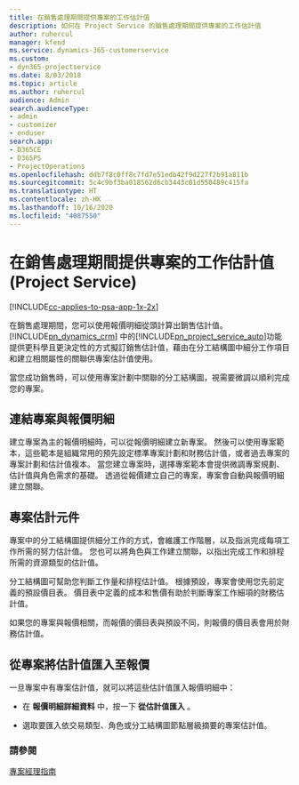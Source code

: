 ```yaml
---
title: 在銷售處理期間提供專案的工作估計值
description: 如何在 Project Service 的銷售處理期間提供專案的工作估計值
author: ruhercul
manager: kfend
ms.service: dynamics-365-customerservice
ms.custom:
- dyn365-projectservice
ms.date: 8/03/2018
ms.topic: article
ms.author: ruhercul
audience: Admin
search.audienceType:
- admin
- customizer
- enduser
search.app:
- D365CE
- D365PS
- ProjectOperations
ms.openlocfilehash: ddb7f8c0ff8c7fd7e51edb42f9d227f2b91a811b
ms.sourcegitcommit: 5c4c9bf3ba018562d6cb3443c01d550489c415fa
ms.translationtype: HT
ms.contentlocale: zh-HK
ms.lasthandoff: 10/16/2020
ms.locfileid: "4087550"
---
```

# <a name="provide-work-estimates-for-a-project-during-the-sales-process-project-service"></a>在銷售處理期間提供專案的工作估計值 (Project Service)

[!INCLUDE[cc-applies-to-psa-app-1x-2x](../includes/cc-applies-to-psa-app-1x-2x.md)]

在銷售處理期間，您可以使用報價明細從頭計算出銷售估計值。 [!INCLUDE[pn_dynamics_crm](../includes/pn-dynamics-crm.md)] 中的[!INCLUDE[pn_project_service_auto](../includes/pn-project-service-auto.md)]功能提供更科學且更決定性的方式擬訂銷售估計值，藉由在分工結構圖中細分工作項目和建立相關屬性的關聯供專案估計值使用。  
  
 當您成功銷售時，可以使用專案計劃中關聯的分工結構圖，視需要微調以順利完成您的專案。  
  
## <a name="link-a-project-to-a-quote-line"></a>連結專案與報價明細  
 建立專案為主的報價明細時，可以從報價明細建立新專案。 然後可以使用專案範本，這些範本是組織常用的預先設定標準專案計劃和財務估計值，或者過去專案的專案計劃和估計值複本。 當您建立專案時，選擇專案範本會提供微調專案規劃、估計值與角色需求的基礎。 透過從報價建立自己的專案，專案會自動與報價明細建立關聯。  
  
## <a name="project-estimate-components"></a>專案估計元件  
 專案中的分工結構圖提供細分工作的方式，會維護工作階層，以及指派完成每項工作所需的努力估計值。 您也可以將角色與工作建立關聯，以指出完成工作和排程所需的資源類型的估計值。  
  
 分工結構圖可幫助您判斷工作量和排程估計值。 根據預設，專案會使用您先前定義的預設價目表。 價目表中定義的成本和售價有助於判斷專案工作細項的財務估計值。  
  
 如果您的專案與報價相關，而報價的價目表與預設不同，則報價的價目表會用於財務估計值。  
  
## <a name="import-estimates-from-a-project-into-a-quote"></a>從專案將估計值匯入至報價  
 一旦專案中有專案估計值，就可以將這些估計值匯入報價明細中：  
  
-   在 **報價明細詳細資料** 中，按一下 **從估計值匯入** 。 

-   選取要匯入依交易類型、角色或分工結構圖節點層級摘要的專案估計值。  
  
### <a name="see-also"></a>請參閱  
 [專案經理指南](../psa/project-manager-guide.md)
